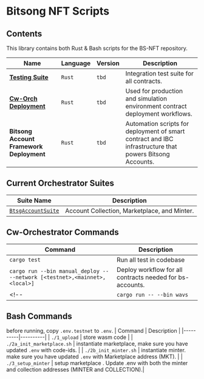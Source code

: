 # Bitsong NFT Scripts

## Contents
This library contains both Rust & Bash scripts for the BS-NFT repository.


| Name | Language | Version | Description |
|----------|----------|----------|----------|
| [**Testing Suite**](./src/test/mod.rs) | `Rust`   | `tbd`  | Integration test suite for all contracts.  |
| [**Cw-Orch Deployment** ](./src/deploy/mod.rs)  | `Rust`   | `tbd`   | Used for production and simulation environment contract deployment workflows.  |
| **Bitsong Account Framework Deployment**  | `Rust` |`tbd`  | Automation scripts for deployment of smart contract and IBC infrastructure that powers Bitsong Accounts.   |


## Current Orchestrator Suites
| Suite Name | Description |
|----------|----------|
| [`BtsgAccountSuite`](./src/deploy/bundles/account.rs#12)| Account Collection, Marketplace, and Minter. |



## Cw-Orchestrator Commands 
| Command | Description |
|----------|----------|
| `cargo test` | Run all test in codebase |
| `cargo run --bin manual_deploy -- --network [<testnet>,<mainnet>,<local>] ` | Deploy workflow for all contracts needed for bs-accounts. |
<!-- | `cargo run -- --bin wavs` | Deploys all nessesary infrastructure. learn more here | -->



## Bash Commands 
before running, copy `.env.testnet` to `.env`.
| Command | Description |
|----------|----------|
| `./1_upload` | store wasm code |
| `./2a_init_marketplace.sh` | instantiate marketplace, make sure you have updated `.env` with code-ids. |
| `./2b_init_minter.sh` | instantiate minter. make sure you have updated `.env` with Marketplace address (MKT). |
| `./3_setup_minter` | setup marketplace . Update .env with both the minter and collection addresses (MINTER and COLLECTION).|
<!-- | `sh broadcast.sh` | Broadcast a transaction or a message to the network or chain |
| `sh exec_accept_bid.sh` | accept bid as account owner|
| `sh exec_add_text.sh` | add text records to an account token |
| `sh exec_assoc.sh` | associate a smart contract or address with a given account token |
| `sh exec_bid.sh` | bid on an account token |
| `sh exec_mint.sh` | mint a new account token via account inter|
| `sh exec_mint_specific_user.sh` | mint an account token to a specific user |
| `sh exec_minter_update_config.sh` | update account minter config |
| `sh exec_pause.sh` | Pause contract execution, temporarily halting specific functions or operations |
| `sh exec_update_public_time.sh` | update public time mint start |
| `sh exec_update_verifier.sh` | update verifier oracle contract |
| `sh query_ask.sh` | query asks on a given account token|
| `sh query_asks_by_renew_time.sh` | Query asks sorted by renewal time, |
| `sh query_bids_sorted_by_price.sh` | Query bids sorted by price,  |
| `sh query_col.sh` | Query the collection, |
| `sh query_lookup.sh` | Query the account name |
| `sh query_metadata.sh` | Query metadata, retrieving additional information or attributes associated with a specific account |
| `sh query_minter.sh` | Query the minter, retrieving information about the account minter |
| `sh query_mkt.sh` | Query the market, retrieving information about available assets, prices, and market conditions |
| `sh query_mkt_bids_by_seller.sh` | Query market bids by seller, displaying bids placed by a specific seller or entity |
| `sh query_mkt_params.sh` | Query market parameters, retrieving configuration settings and rules governing the market |
| `sh query_token_info.sh` | Query token information, retrieving details and attributes associated with a specific token |
| `sh query_tokens.sh` | Query tokens, retrieving a list of available tokens on the chain or in a specific collection |
| `sh query_tx.sh` | Query transaction information, retrieving details about a specific transaction or set of transactions | -->